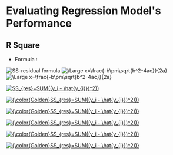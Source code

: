 # Evaluating Regression Model's Performance

## R Square 

- Formula : 

<img src="https://latex.codecogs.com/svg.latex?\Large;SS_{res}=SUM((y_i - \hat{y_{i}})^2))" title="SS-residual formula" />
<img src="https://latex.codecogs.com/svg.latex?\Large;R^2=1-\frac{SS_{res}}{SS_{tot}}" title="\Large x=\frac{-b\pm\sqrt{b^2-4ac}}{2a}" />


<img src="https://latex.codecogs.com/svg.latex?\Large;R^2=1-\frac{SS_{res}}{SS_{tot}}" title="\Large x=\frac{-b\pm\sqrt{b^2-4ac}}{2a}" />


<a href="https://www.codecogs.com/eqnedit.php?latex=SS_{res}=SUM((y_i&space;-&space;\hat{y_{i}})^2))" target="_blank"><img src="https://latex.codecogs.com/png.latex?SS_{res}=SUM((y_i&space;-&space;\hat{y_{i}})^2))" title="SS_{res}=SUM((y_i - \hat{y_{i}})^2))" /></a>


<a href="https://www.codecogs.com/eqnedit.php?latex={\color{Golden}SS_{res}=SUM((y_i&space;-&space;\hat{y_{i}})^2))}" target="_blank"><img src="https://latex.codecogs.com/png.latex?{\color{Golden}SS_{res}=SUM((y_i&space;-&space;\hat{y_{i}})^2))}" title="{\color{Golden}SS_{res}=SUM((y_i - \hat{y_{i}})^2))}" /></a>


<a href="https://www.codecogs.com/eqnedit.php?latex={\color{Yellow}SS_{res}=SUM((y_i&space;-&space;\hat{y_{i}})^2))}" target="_blank"><img src="https://latex.codecogs.com/png.latex?{\color{Golden}SS_{res}=SUM((y_i&space;-&space;\hat{y_{i}})^2))}" title="{\color{Golden}SS_{res}=SUM((y_i - \hat{y_{i}})^2))}" /></a>


<a href="https://www.codecogs.com/eqnedit.php?latex={\color{Cyan}SS_{res}=SUM((y_i&space;-&space;\hat{y_{i}})^2))}" target="_blank"><img src="https://latex.codecogs.com/png.latex?{\color{Golden}SS_{res}=SUM((y_i&space;-&space;\hat{y_{i}})^2))}" title="{\color{Golden}SS_{res}=SUM((y_i - \hat{y_{i}})^2))}" /></a>


<a href="https://www.codecogs.com/eqnedit.php?latex={\color{Blue}SS_{res}=SUM((y_i&space;-&space;\hat{y_{i}})^2))}" target="_blank"><img src="https://latex.codecogs.com/png.latex?{\color{Golden}SS_{res}=SUM((y_i&space;-&space;\hat{y_{i}})^2))}" title="{\color{Golden}SS_{res}=SUM((y_i - \hat{y_{i}})^2))}" /></a>


<a href="https://www.codecogs.com/eqnedit.php?latex={\color{White}SS_{res}=SUM((y_i&space;-&space;\hat{y_{i}})^2))}" target="_blank"><img src="https://latex.codecogs.com/png.latex?{\color{Golden}SS_{res}=SUM((y_i&space;-&space;\hat{y_{i}})^2))}" title="{\color{Golden}SS_{res}=SUM((y_i - \hat{y_{i}})^2))}" /></a>